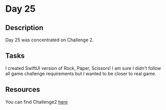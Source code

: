 # Day 25

## Description

Day 25 was concentrated on Challenge 2.

## Tasks

I created SwiftUI version of Rock, Paper, Scissors! I am sure I didn't follow all game challenge requirements but I wanted to be closer to real game.

## Resources

You can find Challenge2 [here](/Sources/Challenge2/)